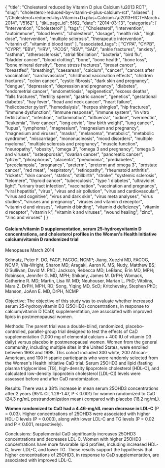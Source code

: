 {
    "title": "Cholesterol reduced by Vitamin D plus Calcium \u2013 RCT",
    "slug": "cholesterol-reduced-by-vitamin-d-plus-calcium-rct",
    "aliases": [
        "/Cholesterol+reduced+by+Vitamin+D+plus+Calcium+\u2013+RCT+March+2014",
        "/5162"
    ],
    "tiki_page_id": 5162,
    "date": "2014-03-13",
    "categories": [
        "Intervention",
        "Cholesterol"
    ],
    "tags": [
        "Cholesterol",
        "Intervention",
        "autoimmune",
        "blood levels",
        "cholesterol",
        "dosage",
        "health risk",
        "high dose",
        "intervention",
        "multiple sclerosis",
        "therapeutic intervention",
        "vitamin d",
        "vitamin d blood test"
    ],
    "associated_tags": [
        "CYPA",
        "CYPB",
        "CYPR",
        "EBV",
        "HRV",
        "PCOS",
        "RSV",
        "SAD",
        "ankle fractures",
        "anxiety",
        "asthma",
        "atherosclerosis",
        "atrial fibrillation",
        "bacteria",
        "bird flu",
        "bladder cancer",
        "blood clotting",
        "bone",
        "bone health",
        "bone loss",
        "bone mineral density",
        "bone stress fractures",
        "breast cancer",
        "breastfed",
        "breathing",
        "caesarean",
        "calcium",
        "cancer",
        "cancers after vaccination",
        "cardiovascular",
        "childhood vaccination effects",
        "children fractures",
        "colon cancer",
        "cystic fibrosis",
        "dark skin and pregnancy",
        "dengue",
        "depression",
        "depression and pregnancy",
        "diabetes",
        "endometrial cancer",
        "endometriosis",
        "epigenetics",
        "excess deaths",
        "falls fractures",
        "fertility sperm",
        "gastric cancer",
        "genetics",
        "gestational diabetes",
        "hay fever",
        "head and neck cancer",
        "heart failure",
        "helicobacter pylori",
        "hemodialysis",
        "herpes shingles",
        "hip fractures",
        "immune dysfunction",
        "immune response",
        "immune system",
        "in vitro fertilization",
        "infection",
        "inflammation",
        "influenza",
        "iodine",
        "ivermectin",
        "leukemia",
        "liver cancer",
        "long covid",
        "low birth weight",
        "lung cancer",
        "lupus",
        "lymphoma",
        "magnesium",
        "magnesium and pregnancy",
        "magnesium and viruses",
        "masks",
        "melanoma",
        "metabolic",
        "metabolic syndrome",
        "miscarriage",
        "mononucleosis",
        "mood disorders",
        "multiple myeloma",
        "multiple sclerosis and pregnancy",
        "muscle function",
        "neuropathy",
        "obesity",
        "omega 3",
        "omega 3 and pregnancy",
        "omega 3 and viruses",
        "osteoporosis",
        "ovarian cancer",
        "pancreatic cancer",
        "pfizer",
        "phosphorus",
        "placenta",
        "pneumonia",
        "prediabetes",
        "preeclampsia",
        "pregnancy",
        "preterm",
        "preterm and omega 3",
        "prostate cancer",
        "red meat",
        "respiratory",
        "retinopathy",
        "rheumatoid arthritis",
        "rickets",
        "skin cancer",
        "statins",
        "stillbirth",
        "stroke",
        "systemic sclerosis",
        "telomere",
        "thyroid cancer",
        "tuberculosis",
        "type 1 diabetes",
        "ultraviolet light",
        "urinary tract infection",
        "vaccination",
        "vaccination and pregnancy",
        "viral hepatitis",
        "virus",
        "virus and air pollution",
        "virus and cardiovascular",
        "virus and cognitive",
        "virus and dark skin",
        "virus meta analyses",
        "virus studies",
        "viruses and pregnancy",
        "viruses and vitamin d receptor",
        "vitamin d and viruses",
        "vitamin d binding",
        "vitamin d deficiency",
        "vitamin d receptor",
        "vitamin k",
        "vitamin k and viruses",
        "wound healing",
        "zinc",
        "zinc and viruses"
    ]
}


#### Calcium/vitamin D supplementation, serum 25-hydroxyvitamin D concentrations, and cholesterol profiles in the Women's Health Initiative calcium/vitamin D randomized trial

Menopause March 2014

Schnatz, Peter F. DO, FACP, FACOG, NCMP; Jiang, Xuezhi MD, FACOG, NCMP; Vila-Wright, Sharon MD; Aragaki, Aaron K. MS; Nudy, Matthew BS; O’Sullivan, David M. PhD; Jackson, Rebecca MD; LeBlanc, Erin MD, MPH; Robinson, Jennifer G. MD, MPH; Shikany, James M. DrPH; Womack, Catherine R. MD; Martin, Lisa W. MD; Neuhouser, Marian L. PhD; Vitolins, Mara Z. DrPH, MPH, RD; Song, Yiqing MD, ScD; Kritchevsky, Stephen PhD; Manson, JoAnn E. MD, DrPH, NCMP

Objective: The objective of this study was to evaluate whether increased serum 25-hydroxyvitamin D3 (25OHD3) concentrations, in response to calcium/vitamin D (CaD) supplementation, are associated with improved lipids in postmenopausal women.

Methods: The parent trial was a double-blind, randomized, placebo-controlled, parallel-group trial designed to test the effects of CaD supplementation (1,000 mg of elemental calcium + 400 IU of vitamin D3 daily) versus placebo in postmenopausal women. Women from the general community, including multiple sites in the United States, were enrolled between 1993 and 1998. This cohort included 300 white, 200 African-American, and 100 Hispanic participants who were randomly selected from the Women's Health Initiative CaD trial. Serum 25OHD3 and lipid (fasting plasma triglycerides <span>[TG]</span>, high-density lipoprotein cholesterol <span>[HDL-C]</span>, and calculated low-density lipoprotein cholesterol <span>[LDL-C]</span>) levels were assessed before and after CaD randomization.

Results: There was a 38% increase in mean serum 25OHD3 concentrations after 2 years (95% CI, 1.29-1.47, P < 0.001) for women randomized to CaD (24.3 ng/mL postrandomization mean) compared with placebo (18.2 ng/mL). 

 **Women randomized to CaD had a 4.46-mg/dL mean decrease in LDL-C**  (P = 0.03). Higher concentrations of 25OHD3 were associated with higher HDL-C levels (P = 0.003), along with lower LDL-C and TG levels (P = 0.02 and P < 0.001, respectively).

Conclusions: Supplemental CaD significantly increases 25OHD3 concentrations and decreases LDL-C. Women with higher 25OHD3 concentrations have more favorable lipid profiles, including increased HDL-C, lower LDL-C, and lower TG. These results support the hypothesis that higher concentrations of 25OHD3, in response to CaD supplementation, are associated with improved LDL-C.